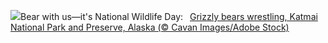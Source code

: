 ![](https://www.bing.com/th?id=OHR.WrestlingBears_EN-US4338158114_UHD.jpg&w=1000)Bear with us—it's National Wildlife Day:&nbsp;&ensp;[Grizzly bears wrestling, Katmai National Park and Preserve, Alaska (© Cavan Images/Adobe Stock)](https://www.bing.com/th?id=OHR.WrestlingBears_EN-US4338158114_UHD.jpg)
<br><br/>
